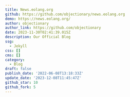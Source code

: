 ```yaml
---
title: News.eolang.org
github: https://github.com/objectionary/news.eolang.org
demo: https://news.eolang.org/
author: objectionary
author_link: https://github.com/objectionary
date: 2023-11-30T02:41:39.015Z
description: Our Official Blog
ssg:
  - Jekyll
css: []
cms: []
category:
  - Blog
draft: false
publish_date: '2022-06-08T13:18:33Z'
update_date: '2023-12-08T11:45:47Z'
github_star: 10
github_fork: 5
---
```

